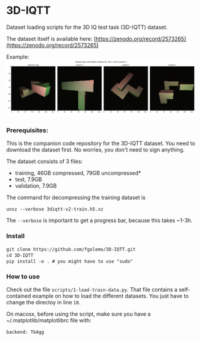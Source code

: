 # 3D-IQTT

Dataset loading scripts for the 3D IQ test task (3D-IQTT) dataset. 

The dataset itself is available here: [https://zenodo.org/record/2573265](https://zenodo.org/record/2573265)

Example:
![sample from the 3D-IQTT dataset](sample.png "Random sample from the 'train-labeled' part of the 3D-IQTT dataset.")


### Prerequisites:

This is the companion code repository for the 3D-IQTT dataset. You need to download the dataset first. No worries, you don't need to sign anything. 

The dataset consists of 3 files:

- training, 46GB compressed, 79GB uncompressed*
- test, 7.9GB
- validation, 7.9GB

The command for decompressing the training dataset is 
    
    unxz --verbose 3diqtt-v2-train.h5.xz
    
The `--verbose` is important to get a progress bar, because this takes ~1-3h.  

### Install

    git clone https://github.com/fgolemo/3D-IQTT.git
    cd 3D-IQTT
    pip install -e . # you might have to use "sudo"
   
### How to use


Check out the file `scripts/1-load-train-data.py`. That file contains a self-contained example on how to load the different datasets. You just have to change the directoy in line `10`.

On macosx, before using the script, make sure you have a ~/.matplotlib/matplotlibrc file with:

    backend: TkAgg

